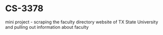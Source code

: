 # CS-3378
mini project - scraping the faculty directory website of TX State University and pulling out information about faculty
